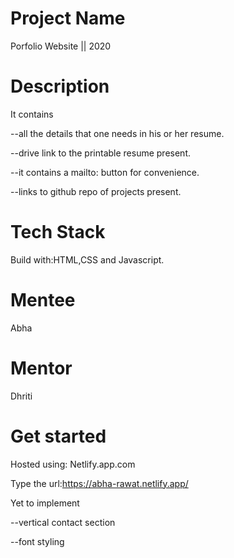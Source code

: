 # Project Name
Porfolio Website || 2020

# Description

It contains 

--all the details that one needs in his or her resume. 

--drive link to the printable resume present.

--it contains a mailto: button for convenience.

--links to github repo of projects present.

# Tech Stack
Build with:HTML,CSS and Javascript.

# Mentee
Abha

# Mentor
Dhriti

# Get started
Hosted using: Netlify.app.com

Type the url:https://abha-rawat.netlify.app/


Yet to implement 

--vertical contact section 

--font styling
